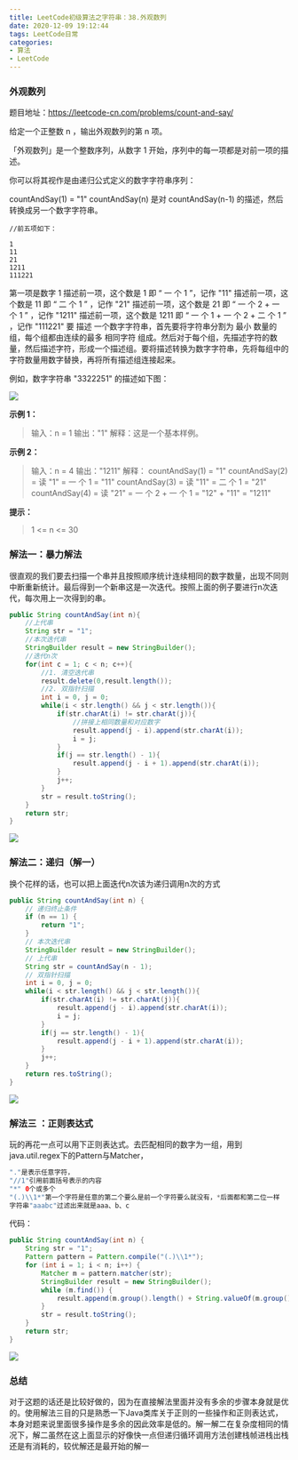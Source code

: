 ```yaml
---
title: LeetCode初级算法之字符串：38.外观数列
date: 2020-12-09 19:12:44
tags: LeetCode日常
categories: 
- 算法
- LeetCode
---
```


### 外观数列

题目地址：https://leetcode-cn.com/problems/count-and-say/

给定一个正整数 n ，输出外观数列的第 n 项。<!--more-->

「外观数列」是一个整数序列，从数字 1 开始，序列中的每一项都是对前一项的描述。

你可以将其视作是由递归公式定义的数字字符串序列：

countAndSay(1) = "1"
countAndSay(n) 是对 countAndSay(n-1) 的描述，然后转换成另一个数字字符串。

```
//前五项如下：

1
11
21
1211
111221
```

第一项是数字 1 
描述前一项，这个数是 1 即 “ 一 个 1 ”，记作 "11"
描述前一项，这个数是 11 即 “ 二 个 1 ” ，记作 "21"
描述前一项，这个数是 21 即 “ 一 个 2 + 一 个 1 ” ，记作 "1211"
描述前一项，这个数是 1211 即 “ 一 个 1 + 一 个 2 + 二 个 1 ” ，记作 "111221"
要 描述 一个数字字符串，首先要将字符串分割为 最小 数量的组，每个组都由连续的最多 相同字符 组成。然后对于每个组，先描述字符的数量，然后描述字符，形成一个描述组。要将描述转换为数字字符串，先将每组中的字符数量用数字替换，再将所有描述组连接起来。

例如，数字字符串 "3322251" 的描述如下图：

![](https://gitee-blogimage.oss-cn-beijing.aliyuncs.com/blogImage/%E5%A4%96%E8%A7%82%E6%95%B0%E5%88%97/countandsay.jpg)

**示例 1：**

> 输入：n = 1
> 输出："1"
> 解释：这是一个基本样例。

**示例 2：**

> 输入：n = 4
> 输出："1211"
> 解释：
> countAndSay(1) = "1"
> countAndSay(2) = 读 "1" = 一 个 1 = "11"
> countAndSay(3) = 读 "11" = 二 个 1 = "21"
> countAndSay(4) = 读 "21" = 一 个 2 + 一 个 1 = "12" + "11" = "1211"

**提示：**

> 1 <= n <= 30



### 解法一：暴力解法

很直观的我们要去扫描一个串并且按照顺序统计连续相同的数字数量，出现不同则中断重新统计。最后得到一个新串这是一次迭代。按照上面的例子要进行n次迭代，每次用上一次得到的串。

```java
public String countAndSay(int n){
    //上代串
    String str = "1";
    //本次迭代串
    StringBuilder result = new StringBuilder();
    //迭代n次
    for(int c = 1; c < n; c++){
        //1. 清空迭代串
        result.delete(0,result.length());
        //2. 双指针扫描
        int i = 0, j = 0;
        while(i < str.length() && j < str.length()){
            if(str.charAt(i) != str.charAt(j)){
                //拼接上相同数量和对应数字
                result.append(j - i).append(str.charAt(i));
                i = j;
            }
            if(j == str.length() - 1){
                result.append(j - i + 1).append(str.charAt(i));
            }
            j++;    
        }
        str = result.toString();
    }
    return str;
}
```

![](https://gitee-blogimage.oss-cn-beijing.aliyuncs.com/blogImage/%E5%A4%96%E8%A7%82%E6%95%B0%E5%88%97/1.png)

### 解法二：递归（解一）

换个花样的话，也可以把上面迭代n次该为递归调用n次的方式

```java
public String countAndSay(int n) {
    // 递归终止条件
    if (n == 1) {
        return "1";
    }
    // 本次迭代串
    StringBuilder result = new StringBuilder();
    // 上代串
    String str = countAndSay(n - 1);
    // 双指针扫描
    int i = 0, j = 0;
    while(i < str.length() && j < str.length()){
        if(str.charAt(i) != str.charAt(j)){
            result.append(j - i).append(str.charAt(i));
            i = j;
        }
        if(j == str.length() - 1){
            result.append(j - i + 1).append(str.charAt(i));
        }
        j++;    
    }
    return res.toString();
}
```

![](https://gitee-blogimage.oss-cn-beijing.aliyuncs.com/blogImage/%E5%A4%96%E8%A7%82%E6%95%B0%E5%88%97/2.png)

### 解法三 ：正则表达式

玩的再花一点可以用下正则表达式。去匹配相同的数字为一组，用到java.util.regex下的Pattern与Matcher，

```java
"."是表示任意字符，
"//1"引用前面括号表示的内容
"*" 0个或多个
"(.)\\1*"第一个字符是任意的第二个要么是前一个字符要么就没有，*后面都和第二位一样
字符串"aaabc"过滤出来就是aaa、b、c
```

代码：

```java
public String countAndSay(int n) {
    String str = "1";
    Pattern pattern = Pattern.compile("(.)\\1*");
    for (int i = 1; i < n; i++) {
        Matcher m = pattern.matcher(str);
        StringBuilder result = new StringBuilder();
        while (m.find()) {
            result.append(m.group().length() + String.valueOf(m.group().charAt(0)));
        }
        str = result.toString();
    }
    return str;
}
```

![](https://gitee-blogimage.oss-cn-beijing.aliyuncs.com/blogImage/%E5%A4%96%E8%A7%82%E6%95%B0%E5%88%97/3.png)

### 总结

对于这题的话还是比较好做的，因为在直接解法里面并没有多余的步骤本身就是优的。使用解法三目的只是熟悉一下Java类库关于正则的一些操作和正则表达式，本身对题来说里面很多操作是多余的因此效率是低的。解一解二在复杂度相同的情况下，解二虽然在这上面显示的好像快一点但递归循环调用方法创建栈帧进栈出栈还是有消耗的，较优解还是最开始的解一
